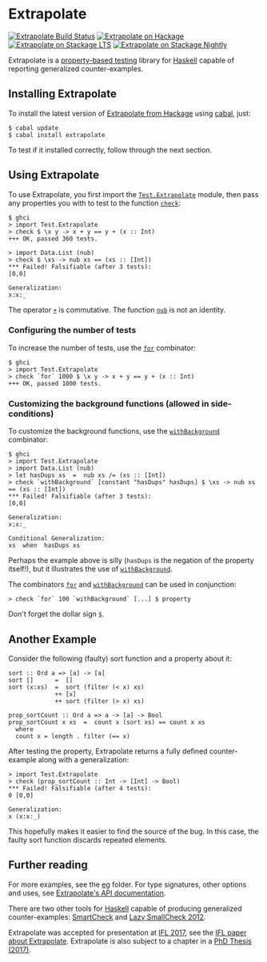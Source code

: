 Extrapolate
===========

[![Extrapolate Build Status][build-status]][build-log]
[![Extrapolate on Hackage][hackage-version]][extrapolate-on-hackage]
[![Extrapolate on Stackage LTS][stackage-lts-badge]][extrapolate-on-stackage-lts]
[![Extrapolate on Stackage Nightly][stackage-nightly-badge]][extrapolate-on-stackage-nightly]

Extrapolate is a [property-based testing] library for [Haskell]
capable of reporting generalized counter-examples.


Installing Extrapolate
----------------------

To install the latest version of [Extrapolate from Hackage] using [cabal], just:

	$ cabal update
	$ cabal install extrapolate

To test if it installed correctly, follow through the next section.


Using Extrapolate
-----------------

To use Extrapolate, you first import the [`Test.Extrapolate`] module,
then pass any properties you with to test to the function [`check`]:

	$ ghci
	> import Test.Extrapolate
	> check $ \x y -> x + y == y + (x :: Int)
	+++ OK, passed 360 tests.

	> import Data.List (nub)
	> check $ \xs -> nub xs == (xs :: [Int])
	*** Failed! Falsifiable (after 3 tests):
	[0,0]

	Generalization:
	x:x:_

The operator [`+`] is commutative.  The function [`nub`] is not an identity.


### Configuring the number of tests

To increase the number of tests, use the [`for`] combinator:

	$ ghci
	> import Test.Extrapolate
	> check `for` 1000 $ \x y -> x + y == y + (x :: Int)
	+++ OK, passed 1000 tests.


### Customizing the background functions (allowed in side-conditions)

To customize the background functions, use the [`withBackground`] combinator:

	$ ghci
	> import Test.Extrapolate
	> import Data.List (nub)
	> let hasDups xs  =  nub xs /= (xs :: [Int])
	> check `withBackground` [constant "hasDups" hasDups] $ \xs -> nub xs == (xs :: [Int])
	*** Failed! Falsifiable (after 3 tests):
	[0,0]

	Generalization:
	x:x:_

	Conditional Generalization:
	xs  when  hasDups xs

Perhaps the example above is silly (`hasDups` is the negation of the property
itself!), but it illustrates the use of [`withBackground`].


The combinators [`for`] and [`withBackground`] can be used in conjunction:

	> check `for` 100 `withBackground` [...] $ property

Don't forget the dollar sign [`$`].


Another Example
---------------

Consider the following (faulty) sort function and a property about it:

    sort :: Ord a => [a] -> [a]
    sort []      =  []
    sort (x:xs)  =  sort (filter (< x) xs)
                 ++ [x]
                 ++ sort (filter (> x) xs)

    prop_sortCount :: Ord a => a -> [a] -> Bool
    prop_sortCount x xs  =  count x (sort xs) == count x xs
      where
      count x = length . filter (== x)

After testing the property, Extrapolate returns a fully defined counter-example
along with a generalization:

    > import Test.Extrapolate
    > check (prop_sortCount :: Int -> [Int] -> Bool)
    *** Failed! Falsifiable (after 4 tests):
    0 [0,0]

    Generalization:
    x (x:x:_)

This hopefully makes it easier to find the source of the bug.  In this case,
the faulty sort function discards repeated elements.


Further reading
---------------

For more examples, see the [eg](eg) folder.
For type signatures, other options and uses,
see [Extrapolate's API documentation].

There are two other tools for [Haskell] capable of producing generalized
counter-examples: [SmartCheck] and [Lazy SmallCheck 2012].

Extrapolate was accepted for presentation at [IFL 2017], see the
[IFL paper about Extrapolate](https://matela.com.br/paper/extrapolate.pdf).
Extrapolate is also subject to a chapter in a [PhD Thesis (2017)].

[extrapolate-on-hackage]:          https://hackage.haskell.org/package/extrapolate
[Extrapolate from Hackage]:        https://hackage.haskell.org/package/extrapolate
[Extrapolate's API documentation]: https://hackage.haskell.org/package/extrapolate/docs/Test-Extrapolate.html
[`Test.Extrapolate`]:              https://hackage.haskell.org/package/extrapolate/docs/Test-Extrapolate.html
[`check`]:                         https://hackage.haskell.org/package/extrapolate/docs/Test-Extrapolate.html#v:check
[`for`]:                           https://hackage.haskell.org/package/extrapolate/docs/Test-Extrapolate.html#v:for
[`withBackground`]:                https://hackage.haskell.org/package/extrapolate/docs/Test-Extrapolate.html#v:withBackground
[`$`]:                             https://hackage.haskell.org/package/base-4.10.0.0/docs/Prelude.html#v:-36-
[`+`]:                             https://hackage.haskell.org/package/base/docs/Prelude.html#v:-43-
[`nub`]:                           https://hackage.haskell.org/package/base/docs/Data-List.html#v:nub
[Haskell]:                         https://www.haskell.org/
[cabal]:                           https://www.haskell.org/cabal/
[property-based testing]:          https://github.com/rudymatela/leancheck/blob/master/doc/tutorial.md

[IFL 2017]:             http://iflconference.org/
[SmartCheck]:           https://github.com/leepike/SmartCheck
[Lazy SmallCheck 2012]: https://github.com/UoYCS-plasma/lazysmallcheck2012
[PhD Thesis (2017)]: https://matela.com.br/paper/rudy-phd-thesis-2017.pdf

[build-status]:    https://travis-ci.org/rudymatela/extrapolate.svg?branch=master
[build-log]:       https://travis-ci.org/rudymatela/extrapolate
[hackage-version]: https://img.shields.io/hackage/v/extrapolate.svg
[stackage-lts-badge]:            http://stackage.org/package/extrapolate/badge/lts
[stackage-nightly-badge]:        http://stackage.org/package/extrapolate/badge/nightly
[extrapolate-on-stackage]:         http://stackage.org/package/extrapolate
[extrapolate-on-stackage-lts]:     http://stackage.org/lts/package/extrapolate
[extrapolate-on-stackage-nightly]: http://stackage.org/nightly/package/extrapolate

